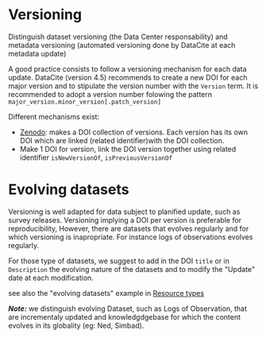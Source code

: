 # Versioning
Distinguish dataset versioning (the Data Center responsability) and metadata versioning (automated versioning done by DataCite at each metadata update)

A good practice consists to follow a versioning mechanism for each data update. DataCite (version 4.5) recommends to create a new DOI for each major version and to stipulate the version number with the ```Version``` term. 
It is recommended to adopt a version number folowing the pattern ```major_version.minor_version[.patch_version]```


Different mechanisms exist:
- [Zenodo](https://zenodo.org/): makes a DOI collection of versions. Each version has its own DOI which are linked (related identifier)with the DOI collection.
- Make 1 DOI for version, link the DOI version together using related identifier ```isNewVersionOf```, ```isPreviousVersionOf```


# Evolving datasets
Versioning is well adapted for data subject to planified update, such as survey releases. Versioning implying a DOI per version is preferable for reproducibility, 
However, there are datasets that evolves regularly and for which versioning is inapropriate. For instance logs of observations evolves regularly.


For those type of datasets, we suggest to add in the DOI ```title``` or in ```Description``` the evolving nature of the datasets and to modify the "Update" date at each modification.

see also the "evolving datasets" example in  [Resource types](resourcetype.md)  


***Note:*** we distinguish evolving Dataset, such as Logs of Observation, that are incrementaly updated and knowledgdgebase for which the content evolves in its globality (eg: Ned, Simbad).
